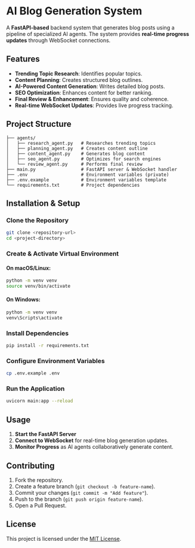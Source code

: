 # AI Blog Generation System

A **FastAPI-based** backend system that generates blog posts using a pipeline of specialized AI agents. The system provides **real-time progress updates** through WebSocket connections.

## Features
- **Trending Topic Research**: Identifies popular topics.
- **Content Planning**: Creates structured blog outlines.
- **AI-Powered Content Generation**: Writes detailed blog posts.
- **SEO Optimization**: Enhances content for better ranking.
- **Final Review & Enhancement**: Ensures quality and coherence.
- **Real-time WebSocket Updates**: Provides live progress tracking.

## Project Structure
```
├── agents/
│   ├── research_agent.py   # Researches trending topics
│   ├── planning_agent.py   # Creates content outline
│   ├── content_agent.py    # Generates blog content
│   ├── seo_agent.py        # Optimizes for search engines
│   └── review_agent.py     # Performs final review
├── main.py                 # FastAPI server & WebSocket handler
├── .env                    # Environment variables (private)
├── .env.example            # Environment variables template
└── requirements.txt        # Project dependencies
```

## Installation & Setup
### Clone the Repository
```bash
git clone <repository-url>
cd <project-directory>
```

### Create & Activate Virtual Environment
#### On macOS/Linux:
```bash
python -m venv venv
source venv/bin/activate
```

#### On Windows:
```bash
python -m venv venv
venv\Scripts\activate
```

### Install Dependencies
```bash
pip install -r requirements.txt
```

### Configure Environment Variables
```bash
cp .env.example .env
```

### Run the Application
```bash
uvicorn main:app --reload
```

## Usage
1. **Start the FastAPI Server**
2. **Connect to WebSocket** for real-time blog generation updates.
3. **Monitor Progress** as AI agents collaboratively generate content.

## Contributing
1. Fork the repository.
2. Create a feature branch (`git checkout -b feature-name`).
3. Commit your changes (`git commit -m "Add feature"`).
4. Push to the branch (`git push origin feature-name`).
5. Open a Pull Request.

## License
This project is licensed under the [MIT License](LICENSE).

